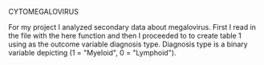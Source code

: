 CYTOMEGALOVIRUS

For my project I analyzed secondary data about megalovirus. First I read in the file with the here function and then I proceeded to to create table 1 using as the outcome variable diagnosis type. Diagnosis type is a binary variable depicting (1 = "Myeloid", 0 = "Lymphoid"). 
